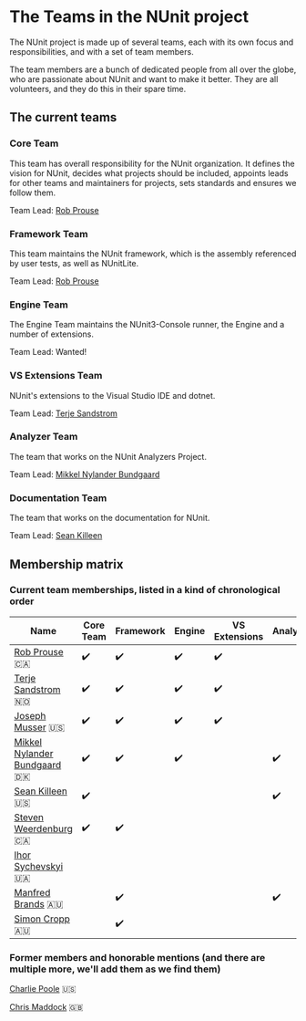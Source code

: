 # The Teams in the NUnit project

The NUnit project is made up of several teams, each with its own focus and responsibilities, and with a set of team members.

The team members are a bunch of dedicated people from all over the globe, who are passionate about NUnit and want to make it better. They are all volunteers, and they do this in their spare time.

## The current teams

### Core Team

This team has overall responsibility for the NUnit organization. It defines the vision for NUnit, decides what projects should be included, appoints leads for other teams and maintainers for projects, sets standards and ensures we follow them.

Team Lead: [Rob Prouse](https://github.com/rprouse)

### Framework Team

This team maintains the NUnit framework, which is the assembly referenced by user tests, as well as NUnitLite.

Team Lead: [Rob Prouse](https://github.com/rprouse)

### Engine Team

The Engine Team maintains the NUnit3-Console runner, the Engine and a number of extensions.

Team Lead: Wanted!

### VS Extensions Team

NUnit's extensions to the Visual Studio IDE and dotnet.

Team Lead: [Terje Sandstrom](https://github.com/osiristerje)

### Analyzer Team

The team that works on the NUnit Analyzers Project.

Team Lead: [Mikkel Nylander Bundgaard](https://github.com/mikkelbu)

### Documentation Team

The team that works on the documentation for NUnit.

Team Lead: [Sean Killeen](https://github.com/seankilleen)

## Membership matrix

### Current team memberships, listed in a kind of chronological order

|Name|Core Team|Framework|Engine|VS Extensions|Analyzer|Documentation|
|--|--|--|--|--|--|--|
|[Rob Prouse](https://github.com/rprouse) :canada:|:heavy_check_mark:|:heavy_check_mark:|:heavy_check_mark:|:heavy_check_mark:|||
|[Terje Sandstrom](https://github.com/osiristerje) :norway:|:heavy_check_mark:|:heavy_check_mark:|:heavy_check_mark:|:heavy_check_mark:|||
|[Joseph Musser](https://github.com/jnm2) :us:|:heavy_check_mark:|:heavy_check_mark:|:heavy_check_mark:|:heavy_check_mark:|||
|[Mikkel Nylander Bundgaard](https://github.com/mikkelbu) :denmark:|:heavy_check_mark:|:heavy_check_mark:|:heavy_check_mark:||:heavy_check_mark:||
|[Sean Killeen](https://github.com/SeanKilleen) :us:|:heavy_check_mark:||||:heavy_check_mark:|:heavy_check_mark:|
|[Steven Weerdenburg](https://github.com/stevenaw) :canada: |:heavy_check_mark:|:heavy_check_mark:|||||
|[Ihor Sychevskyi](https://github.com/Arhell) :ukraine:||||||:heavy_check_mark:|
|[Manfred Brands](https://github.com/manfred-brands) :australia: ||:heavy_check_mark:|||:heavy_check_mark:||
|[Simon Cropp](https://github.com/SimonCropp) :australia:||:heavy_check_mark:|||||

### Former members and honorable mentions (and there are multiple more, we'll add them as we find them)

[Charlie Poole](https://github.com/CharliePoole) :us:

[Chris Maddock](https://github.com/ChrisMaddock) :gb:
